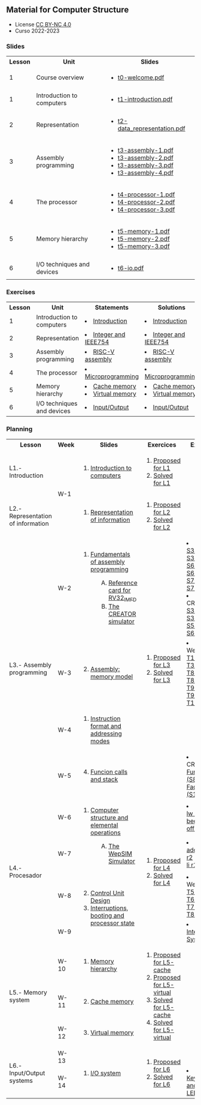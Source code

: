 ## Material for Computer Structure

<html>
<ul>
<li> License <a href="http:/creativecommons.org/licenses/by-nc/4.0/">CC BY-NC 4.0</a> </li>
<li> Curso 2022-2023</li>
</ul>
</html>


### Slides

<html>
 <small>
 <table style="width:100%;" width="100%">
  <tr><th>Lesson</th><th>Unit</th><th>Slides</th></tr>

  <tr><td>1</td><td>Course overview</td>
      <td><ul type="0">
        <li> <a href="https://acaldero.github.io/uc3m_cs/slides/t0-welcome.pdf">t0-welcome.pdf</a> </li>
      </ul></td>
  </tr>

  <tr><td>1</td><td>Introduction to computers</td>
      <td><ul type="1">
        <li> <a href="https://acaldero.github.io/uc3m_cs/slides/t1-introduction.pdf">t1-introduction.pdf</a> </li>
      </ul></td>
  </tr>

  <tr><td>2</td><td>Representation</td>
      <td><ul type="1">
        <li> <a href="https://acaldero.github.io/uc3m_cs/slides/t2-data_representation.pdf">t2-data_representation.pdf</a></li>
      </ul></td>
  </tr>

  <tr><td>3</td><td>Assembly programming</td>
      <td><ul type="1">
        <li> <a href="https://acaldero.github.io/uc3m_cs/slides/t3-assembly-1.pdf">t3-assembly-1.pdf</a></li>
        <li> <a href="https://acaldero.github.io/uc3m_cs/slides/t3-assembly-2.pdf">t3-assembly-2.pdf</a></li>
        <li> <a href="https://acaldero.github.io/uc3m_cs/slides/t3-assembly-3.pdf">t3-assembly-3.pdf</a></li>
        <li> <a href="https://acaldero.github.io/uc3m_cs/slides/t3-assembly-4.pdf">t3-assembly-4.pdf</a></li>
      </ul></td>
  </tr>

  <tr><td>4</td><td>The processor</td>
      <td><ul type="1">
        <li> <a href="https://acaldero.github.io/uc3m_cs/slides/t4-processor-1.pdf">t4-processor-1.pdf</a></li>
        <li> <a href="https://acaldero.github.io/uc3m_cs/slides/t4-processor-2.pdf">t4-processor-2.pdf</a></li>
        <li> <a href="https://acaldero.github.io/uc3m_cs/slides/t4-processor-3.pdf">t4-processor-3.pdf</a></li>
      </ul></td>
  </tr>

  <tr><td>5</td><td>Memory hierarchy</td>
      <td><ul type="1">
        <li> <a href="https://acaldero.github.io/uc3m_cs/slides/t5-memory-1.pdf">t5-memory-1.pdf</a></li>
        <li> <a href="https://acaldero.github.io/uc3m_cs/slides/t5-memory-2.pdf">t5-memory-2.pdf</a></li>
        <li> <a href="https://acaldero.github.io/uc3m_cs/slides/t5-memory-3.pdf">t5-memory-3.pdf</a></li>
      </ul></td>
  </tr>

  <tr><td>6</td><td>I/O techniques and devices</td>
      <td><ul type="1">
        <li> <a href="https://acaldero.github.io/uc3m_cs/slides/t6-io.pdf">t6-io.pdf</a></li>
      </ul></td>
  </tr>

 </table>
 </small>
</html>


### Exercises

<html>
 <small>
 <table style="width:100%;" width="100%">
  <tr><th>Lesson</th><th>Unit</th><th>Statements</th><th>Solutions</th></tr>

  <tr><td>1</td><td>Introduction to computers</td>
      <td>
        <li> <a href="https://acaldero.github.io/uc3m_cs/exercises/t1-introduction-proposed">Introduction</a> </li>
      </td>
      <td>
        <li> <a href="https://acaldero.github.io/uc3m_cs/exercises/t1-introduction-solved">Introduction</a> </li>
      </td>
  </tr>

  <tr><td>2</td><td>Representation</td>
      <td>
        <li> <a href="https://acaldero.github.io/uc3m_cs/exercises/t2-representation-proposed">Integer and IEEE754</a> </li>
      </td>
      <td>
        <li> <a href="https://acaldero.github.io/uc3m_cs/exercises/t2-representation-solved">Integer and IEEE754</a> </li>
      </td>
  </tr>

  <tr><td>3</td><td>Assembly programming</td>
      <td>
        <li> <a href="https://acaldero.github.io/uc3m_cs/exercises/t3-assembly-proposed">RISC-V assembly</a> </li>
      </td>
      <td>
        <li> <a href="https://acaldero.github.io/uc3m_cs/exercises/t3-assembly-solved">RISC-V assembly</a> </li>
      </td>
  </tr>

  <tr><td>4</td><td>The processor</td>
      <td>
        <li> <a href="https://acaldero.github.io/uc3m_cs/exercises/t4-processor-proposed">Microprogramming</a> </li>
      </td>
      <td>
        <li> <a href="https://acaldero.github.io/uc3m_cs/exercises/t4-processor-solved">Microprogramming</a> </li>
      </td>
  </tr>

  <tr><td>5</td><td>Memory hierarchy</td>
      <td> 
        <li> <a href="https://acaldero.github.io/uc3m_cs/exercises/t5-cachememory-proposed">Cache memory</a> </li>
        <li> <a href="https://acaldero.github.io/uc3m_cs/exercises/t5-virtualmemory-proposed">Virtual memory</a> </li>
      </td>
      <td> 
        <li> <a href="https://acaldero.github.io/uc3m_cs/exercises/t5-cachememory-solved">Cache memory</a> </li>
        <li> <a href="https://acaldero.github.io/uc3m_cs/exercises/t5-virtualmemory-solved">Virtual memory</a> </li>
      </td>
  </tr>

  <tr><td>6</td><td>I/O techniques and devices</td>
      <td>
        <li> <a href="https://acaldero.github.io/uc3m_cs/exercises/t6-io-proposed">Input/Output</a> </li>
      </td>
      <td>
        <li> <a href="https://acaldero.github.io/uc3m_cs/exercises/t6-io-solved">Input/Output</a> </li>
      </td>
  </tr>

 </table>
 </small>
</html>


### Planning

<html>
    <table class="table table-bordered table-sm table-hover px-0 mx-0" style="width:100%;" width="100%">
            <tr>
                <th width="15%">Lesson</th>
                <th width="4%">Week</th>
                <th width="36%">Slides</th>
                <th width="20%">Exercices</th>
                <th width="25%">Examples</th>
            </tr>
            <tr>
                <td class="align-middle">L1.- Introduction</td>
                <td class="align-middle text-align" rowspan="2"><span class="badge bg-info">W-1</span></td>
                <td class="align-middle">
                    <ol class="p-2">
                        <li><a href="https://acaldero.github.io/uc3m_cs/slides/t1-introduction.pdf"><u>Introduction to computers</u></a></li>
                    </ol>
                </td>
                <td class="align-middle">
                    <ol class="p-2">
                        <li><a href="https://acaldero.github.io/uc3m_cs/exercises/t1-introduction-proposed"><u>Proposed for L1</u></a></li>
                        <li><a href="https://acaldero.github.io/uc3m_cs/exercises/t1-introduction-solved"><u>Solved for L1</u></a></li>
                    </ol>
                </td>
                <td class="align-middle">
                </td>
            </tr>
            <tr>
                <td class="align-middle">L2.- Representation of information</td>
                <td class="align-middle">
                    <ol class="p-2">
                        <li><a href="https://acaldero.github.io/uc3m_cs/slides/t2-data_representation.pdf"><u>Representation of information</u></a></li>
                    </ol>
                </td>
                <td class="align-middle">
                    <ol class="p-2">
                        <li><a href="https://acaldero.github.io/uc3m_cs/exercises/t2-representation-proposed"><u>Proposed for L2 </u></a></li>
                        <li><a href="https://acaldero.github.io/uc3m_cs/exercises/t2-representation-solved"><u>Solved for L2</u><u></u></a></li>
                    </ol>
                </td>
                <td class="align-middle">
                </td>
            </tr>
            <tr class="m-2 p-2">
                <td class="align-middle" rowspan="4">L3.- Assembly programming</td>
                <td class="align-middle text-align"><span class="badge bg-info">W-2</span></td>
                <td class="align-middle">
                    <ol class="p-2">
                        <li><a href="https://acaldero.github.io/uc3m_cs/slides/t3-assembly-1.pdf"><u>Fundamentals of assembly programming</u></a></li>
                        <ol class="p-2" style="padding-left: 3em !important;" type="A">
                            <li><a href="https://acaldero.github.io/uc3m_cs/refcard/rv32-reference-card.pdf"><u>Reference card for RV32<sub>IMFD</sub></u></a></li>
                            <li><a href="https://creatorsim.github.io/creator/"><u>The CREATOR simulator</u></a></li>
                        </ol>
                    </ol>
                </td>
                <td rowspan="4">
                    <ol class="p-2" class="mt-3">
                        <li><a href="https://acaldero.github.io/uc3m_cs/exercises/t3-assembly-proposed"><u>Proposed for L3</u><u></u></a></li>
                        <li><a href="https://acaldero.github.io/uc3m_cs/exercises/t3-assembly-solved"><u>Solved for L3</u><u></u></a></li>
                    </ol>
                </td>
                <td class="align-middle ">
                        <li>WepSIM:</li>
                        <div class="">
			    <a class="btn btn-light  border border-secondary font-weight-bold col-auto mx-1 py-0 rounded" href="https://wepsim.github.io/wepsim/ws_dist/?mode=ep&examples_set=RISCV-AulaGlobal&example=0">S35</a>
			    <a class="btn btn-light  border border-secondary font-weight-bold col-auto mx-1 py-0 rounded" href="https://wepsim.github.io/wepsim/ws_dist/?mode=ep&examples_set=RISCV-AulaGlobal&example=1">S37</a>
			    <a class="btn btn-light  border border-secondary font-weight-bold col-auto mx-1 py-0 rounded" href="https://wepsim.github.io/wepsim/ws_dist/?mode=ep&examples_set=RISCV-AulaGlobal&example=2">S39</a>
			    <a class="btn btn-light  border border-secondary font-weight-bold col-auto mx-1 py-0 rounded" href="https://wepsim.github.io/wepsim/ws_dist/?mode=ep&examples_set=RISCV-AulaGlobal&example=3">S56</a>
			    <a class="btn btn-light  border border-secondary font-weight-bold col-auto mx-1 py-0 rounded" href="https://wepsim.github.io/wepsim/ws_dist/?mode=ep&examples_set=RISCV-AulaGlobal&example=4">S63</a>
			    <a class="btn btn-light  border border-secondary font-weight-bold col-auto mx-1 py-0 rounded" href="https://wepsim.github.io/wepsim/ws_dist/?mode=ep&examples_set=RISCV-AulaGlobal&example=5">S64</a>
			    <a class="btn btn-light  border border-secondary font-weight-bold col-auto mx-1 py-0 rounded" href="https://wepsim.github.io/wepsim/ws_dist/?mode=ep&examples_set=RISCV-AulaGlobal&example=6">S65</a>
			    <a class="btn btn-light  border border-secondary font-weight-bold col-auto mx-1 py-0 rounded" href="https://wepsim.github.io/wepsim/ws_dist/?mode=ep&examples_set=RISCV-AulaGlobal&example=7">S67</a>
			    <a class="btn btn-light  border border-secondary font-weight-bold col-auto mx-1 py-0 rounded" href="https://wepsim.github.io/wepsim/ws_dist/?mode=ep&examples_set=RISCV-AulaGlobal&example=8">S70</a>
			    <a class="btn btn-light  border border-secondary font-weight-bold col-auto mx-1 py-0 rounded" href="https://wepsim.github.io/wepsim/ws_dist/?mode=ep&examples_set=RISCV-AulaGlobal&example=9">S74</a>
			    <a class="btn btn-light  border border-secondary font-weight-bold col-auto mx-1 py-0 rounded" href="https://wepsim.github.io/wepsim/ws_dist/?mode=ep&examples_set=RISCV-AulaGlobal&example=10">S78</a>
                        </div>
                        <li>CREATOR:</li>
                        <div class="">
                            <a class="btn btn-light  border border-secondary font-weight-bold col-auto mx-1 py-0 rounded" href="https://creatorsim.github.io/creator/?example_set=uc3m-ec&amp;example=e1">S31</a>
                            <a class="btn btn-light  border border-secondary font-weight-bold col-auto mx-1 py-0 rounded" href="https://creatorsim.github.io/creator/?example_set=uc3m-ec&amp;example=e2">S32</a>
                            <a class="btn btn-light  border border-secondary font-weight-bold col-auto mx-1 py-0 rounded" href="https://creatorsim.github.io/creator/?example_set=uc3m-ec&amp;example=e3">S35</a>
                            <a class="btn btn-light  border border-secondary font-weight-bold col-auto mx-1 py-0 rounded" href="https://creatorsim.github.io/creator/?example_set=uc3m-ec&amp;example=e4">S49</a>
                            <a class="btn btn-light  border border-secondary font-weight-bold col-auto mx-1 py-0 rounded" href="https://creatorsim.github.io/creator/?example_set=uc3m-ec&amp;example=e6">S54</a>
                            <a class="btn btn-light  border border-secondary font-weight-bold col-auto mx-1 py-0 rounded" href="https://creatorsim.github.io/creator/?example_set=uc3m-ec&amp;example=e7">S57</a>
                            <a class="btn btn-light  border border-secondary font-weight-bold col-auto mx-1 py-0 rounded" href="https://creatorsim.github.io/creator/?example_set=uc3m-ec&amp;example=e8">S60</a>
                        </div>
                </td>
            </tr>
            <tr class="m-2 p-2">
                <td class="align-middle"><span class="badge bg-info">W-3</span></td>
                <td class="align-middle">
                    <ol class="p-2" start="2">
                        <li><a href="https://acaldero.github.io/uc3m_cs/slides/t3-assembly-2.pdf"><u>Assembly: memory model</u></a></li>
                    </ol>
                </td>
                <td class="align-middle ">
                        <li>Para WepSIM:</li>
                        <div class="">
			    <a class="btn btn-light  border border-secondary font-weight-bold col-auto mx-1 py-0 rounded" href="https://wepsim.github.io/wepsim/ws_dist/?mode=ep&examples_set=RISCV-AulaGlobal&example=11">T19</a>
			    <a class="btn btn-light  border border-secondary font-weight-bold col-auto mx-1 py-0 rounded" href="https://wepsim.github.io/wepsim/ws_dist/?mode=ep&examples_set=RISCV-AulaGlobal&example=12">T29</a>
			    <a class="btn btn-light  border border-secondary font-weight-bold col-auto mx-1 py-0 rounded" href="https://wepsim.github.io/wepsim/ws_dist/?mode=ep&examples_set=RISCV-AulaGlobal&example=13">T39</a>
			    <a class="btn btn-light  border border-secondary font-weight-bold col-auto mx-1 py-0 rounded" href="https://wepsim.github.io/wepsim/ws_dist/?mode=ep&examples_set=RISCV-AulaGlobal&example=14">T81</a>
			    <a class="btn btn-light  border border-secondary font-weight-bold col-auto mx-1 py-0 rounded" href="https://wepsim.github.io/wepsim/ws_dist/?mode=ep&examples_set=RISCV-AulaGlobal&example=15">T82</a>
			    <a class="btn btn-light  border border-secondary font-weight-bold col-auto mx-1 py-0 rounded" href="https://wepsim.github.io/wepsim/ws_dist/?mode=ep&examples_set=RISCV-AulaGlobal&example=16">T83</a>
			    <a class="btn btn-light  border border-secondary font-weight-bold col-auto mx-1 py-0 rounded" href="https://wepsim.github.io/wepsim/ws_dist/?mode=ep&examples_set=RISCV-AulaGlobal&example=17">T88</a>
			    <a class="btn btn-light  border border-secondary font-weight-bold col-auto mx-1 py-0 rounded" href="https://wepsim.github.io/wepsim/ws_dist/?mode=ep&examples_set=RISCV-AulaGlobal&example=18">T89</a>
			    <a class="btn btn-light  border border-secondary font-weight-bold col-auto mx-1 py-0 rounded" href="https://wepsim.github.io/wepsim/ws_dist/?mode=ep&examples_set=RISCV-AulaGlobal&example=19">T90</a>
			    <a class="btn btn-light  border border-secondary font-weight-bold col-auto mx-1 py-0 rounded" href="https://wepsim.github.io/wepsim/ws_dist/?mode=ep&examples_set=RISCV-AulaGlobal&example=20">T93</a>
			    <a class="btn btn-light  border border-secondary font-weight-bold col-auto mx-1 py-0 rounded" href="https://wepsim.github.io/wepsim/ws_dist/?mode=ep&examples_set=RISCV-AulaGlobal&example=21">T95</a>
			    <a class="btn btn-light  border border-secondary font-weight-bold col-auto mx-1 py-0 rounded" href="https://wepsim.github.io/wepsim/ws_dist/?mode=ep&examples_set=RISCV-AulaGlobal&example=22">T99</a>
			    <a class="btn btn-light  border border-secondary font-weight-bold col-auto mx-1 py-0 rounded" href="https://wepsim.github.io/wepsim/ws_dist/?mode=ep&examples_set=RISCV-AulaGlobal&example=23">T102</a>
                        </div>
                </td>
            </tr>
            <tr class="m-2 p-2">
                <td class="align-middle"><span class="badge bg-info">W-4</span></td>
                <td class="align-middle" start="3">
                    <ol class="p-2">
                        <li><a href="https://acaldero.github.io/uc3m_cs/slides/t3-assembly-3.pdf"> <u>Instruction format and addressing modes</u></a></li>
                    </ol>
                </td>
                <td class="align-middle ">
                </td>
            </tr>
            <tr class="m-2 p-2">
                <td class="align-middle"><span class="badge bg-info">W-5</span></td>
                <td class="align-middle">
                    <ol class="p-2" start="4">
                        <li><a href="https://acaldero.github.io/uc3m_cs/slides/t3-assembly-4.pdf"> <u>Funcion calls and stack<br></u></a></li>
                    </ol>
                </td>
                <td class="align-middle ">
                        <li>CREATOR:</li>
                        <div class="">
                            <a class="btn btn-light  border border-secondary font-weight-bold col-auto mx-1 py-0 rounded" href="https://creatorsim.github.io/creator/?example_set=uc3m-ec&amp;example=e13">Function call (S86)</a>
                            <a class="btn btn-light  border border-secondary font-weight-bold col-auto mx-1 py-0 rounded" href="https://creatorsim.github.io/creator/?example_set=uc3m-ec&amp;example=e14">Factorial (S111)</a>
                        </div>
                </td>
            </tr>
            <tr class="m-2 p-2">
                <td class="align-middle" rowspan="4">L4.- Procesador</td>
                <td class="align-middle justify-content-center"><span class="badge bg-info">W-6</span></td>
                <td class="align-middle" rowspan="2">
                    <ol class="p-2">
                        <li><a href="https://acaldero.github.io/uc3m_cs/slides/t4-processor-1.pdf"><u>Computer structure and elemental operations</u></a></li>
                        <ol class="p-2" style="padding-left: 3em !important;" type="A">
                            <li><a href="https://wepsim.github.io/wepsim"><u>The WepSIM Simulator</u></a></li>
                        </ol>
                    </ol>
                </td>
                <td rowspan="4">
                    <ol class="p-2" class="mt-3">
                        <li><a href="https://acaldero.github.io/uc3m_cs/exercises/t4-processor-proposed"><u>Proposed for L4</u><u></u></a></li>
                        <li><a href="https://acaldero.github.io/uc3m_cs/exercises/t4-processor-solved"><u>Solved for L4</u><u></u></a></li>
                    </ol>
                </td>
                <td class="align-middle ">
                        <li>WepSIM:</li>
                        <div class="">
                            <a class="btn btn-light  border border-secondary font-weight-bold col-auto mx-1 py-0 rounded" href="https://wepsim.github.io/wepsim/ws_dist/?mode=ep&amp;examples_set=RISCV&amp;example=2">lw  r1, addr</a><br>
                            <a class="btn btn-light  border border-secondary font-weight-bold col-auto mx-1 py-0 rounded" href="https://wepsim.github.io/wepsim/ws_dist/?mode=ep&amp;examples_set=RISCV&amp;example=2">beq r1, r2, offset</a>
                        </div>
                </td>
            </tr>
            <tr class="m-2 p-2">
                <td class="align-middle justify-content-center"><span class="badge bg-info">W-7</span></td>
                <td class="align-middle ">
                        <li>WepSIM:</li>
                        <div class="">
                            <a class="btn btn-light  border border-secondary font-weight-bold col-auto mx-1 py-0 rounded" href="https://wepsim.github.io/wepsim/ws_dist/?mode=ep&amp;examples_set=RISCV&amp;example=0">add r3, r1, r2</a><br>
                            <a class="btn btn-light  border border-secondary font-weight-bold col-auto mx-1 py-0 rounded" href="https://wepsim.github.io/wepsim/ws_dist/?mode=ep&amp;examples_set=RISCV&amp;example=0">li r1, value</a>
                        </div>
                </td>
            </tr>
            <tr class="m-2 p-2">
                <td class="align-middle justify-content-center"><span class="badge bg-info">W-8</span></td>
                <td class="align-middle" rowspan="2">
                    <ol class="p-2" start="2">
                        <li><a href="https://acaldero.github.io/uc3m_cs/slides/t4-processor-2.pdf"><u>Control Unit Design</u></a></li>
                        <li><a href="https://acaldero.github.io/uc3m_cs/slides/t4-processor-3.pdf"><u>Interruptions, booting and processor state</u></a></li>
                    </ol>
                </td>
                <td class="align-middle ">
                        <li>Para WepSIM:</li>
                        <div class="">
                            <a class="btn btn-light  border border-secondary font-weight-bold col-auto mx-1 py-0 rounded" href="https://wepsim.github.io/wepsim/ws_dist/?mode=ep&examples_set=RISCV-AulaGlobal&example=24">T58</a>
                            <a class="btn btn-light  border border-secondary font-weight-bold col-auto mx-1 py-0 rounded" href="https://wepsim.github.io/wepsim/ws_dist/?mode=ep&examples_set=RISCV-AulaGlobal&example=25">T63</a>
                            <a class="btn btn-light  border border-secondary font-weight-bold col-auto mx-1 py-0 rounded" href="https://wepsim.github.io/wepsim/ws_dist/?mode=ep&examples_set=RISCV-AulaGlobal&example=26">T69</a>
                            <a class="btn btn-light  border border-secondary font-weight-bold col-auto mx-1 py-0 rounded" href="https://wepsim.github.io/wepsim/ws_dist/?mode=ep&examples_set=RISCV-AulaGlobal&example=27">T78</a>
                            <a class="btn btn-light  border border-secondary font-weight-bold col-auto mx-1 py-0 rounded" href="https://wepsim.github.io/wepsim/ws_dist/?mode=ep&examples_set=RISCV-AulaGlobal&example=28">T79</a>
                            <a class="btn btn-light  border border-secondary font-weight-bold col-auto mx-1 py-0 rounded" href="https://wepsim.github.io/wepsim/ws_dist/?mode=ep&examples_set=RISCV-AulaGlobal&example=29">T85</a>
                            <a class="btn btn-light  border border-secondary font-weight-bold col-auto mx-1 py-0 rounded" href="https://wepsim.github.io/wepsim/ws_dist/?mode=ep&examples_set=RISCV-AulaGlobal&example=30">T89</a>
                        </div>
                </td>
            </tr>
            <tr class="m-2 p-2">
                <td class="align-middle justify-content-center"><span class="badge bg-info">W-9</span></td>
                <td class="align-middle">
                        <li>WepSIM:</li>
                        <div class="">
                            <a class="btn btn-light  border border-secondary font-weight-bold col-auto mx-1 py-0 rounded" href="https://wepsim.github.io/wepsim/ws_dist/?mode=ep&amp;examples_set=RISCV&amp;example=11">Interruptions</a>
                            <a class="btn btn-light  border border-secondary font-weight-bold col-auto mx-1 py-0 rounded" href="https://wepsim.github.io/wepsim/ws_dist/?mode=ep&amp;examples_set=RISCV&amp;example=12">System call</a>
                        </div>
                </td>
            </tr>
            <tr class="m-2 p-2">
                <td class="align-middle" rowspan="3">L5.- Memory system</td>
                <td class="align-middle justify-content-center"><span class="badge bg-info">W-10</span></td>
                <td class="align-middle">
                    <ol class="p-2" start="1">
                        <li><a href="https://acaldero.github.io/uc3m_cs/slides/t5-memory-1-intro.pdf"><u>Memory hierarchy</u></a></li>
                    </ol>
                </td>
                <td rowspan="3">
                    <ol class="p-2" class="mt-3">
                        <li><a href="https://acaldero.github.io/uc3m_cs/exercises/t5-cachememory-proposed"><u>Proposed for L5-cache</u><u></u></a></li>
                        <li><a href="https://acaldero.github.io/uc3m_cs/exercises/t5-virtualmemory-proposed"><u>Proposed for L5-virtual</u><u></u></a></li>
                        <li><a href="https://acaldero.github.io/uc3m_cs/exercises/t5-cachememory-solved"><u>Solved for L5-cache</u><u></u></a></li>
                        <li><a href="https://acaldero.github.io/uc3m_cs/exercises/t5-virtualmemory-solved"><u>Solved for L5-virtual</u><u></u></a></li>
                    </ol>
                </td>
                <td class="align-middle ">
                </td>
            </tr>
            <tr class="m-2 p-2">
                <td class="align-middle justify-content-center"><span class="badge bg-info">W-11</span></td>
                <td class="align-middle">
                    <ol class="p-2" start="2">
                        <li><a href="https://acaldero.github.io/uc3m_cs/slides/t5-memory-2-cache.pdf"><u>Cache memory</u></a></li>
                    </ol>
                </td>
                <td class="align-middle ">
                </td>
            </tr>
            <tr class="m-2 p-2">
                <td class="align-middle justify-content-center"><span class="badge bg-info">W-12</span></td>
                <td class="align-middle">
                    <ol class="p-2" start="3">
                        <li><a href="https://acaldero.github.io/uc3m_cs/slides/t5-memory-3-virtual.pdf"><u>Virtual memory</u></a></li>
                    </ol>
                </td>
                <td class="align-middle ">
                </td>
            </tr>
            <tr class="m-2 p-2">
                <td class="align-middle" rowspan="2">L6.- Input/Output systems</td>
                <td class="align-middle justify-content-center"><span class="badge bg-info">W-13</span></td>
                <td class="align-middle" rowspan="2">
                    <ol class="p-2">
                        <li><a href="https://acaldero.github.io/uc3m_cs/slides/t6-io.pdf"><u>I/O system</u></a></li>
                    </ol>
                </td>
                <td rowspan="2">
                    <ol class="p-2 mt-3">
                        <li><a href="https://acaldero.github.io/uc3m_cs/exercises/t6-io-proposed"><u>Proposed for L6</u><u></u></a></li>
                        <li><a href="https://acaldero.github.io/uc3m_cs/exercises/t6-io-solved"><u>Solved for L6</u><u></u></a></li>
                    </ol>
                </td>
                <td class="align-middle ">
                </td>
            </tr>
            <tr class="m-2 p-2">
                <td class="align-middle justify-content-center"><span class="badge bg-info">W-14</span></td>
                <td class="align-middle ">
                        <li>WepSIM:</li>
                        <div class="">
                            <a class="btn btn-light  border border-secondary font-weight-bold col-auto mx-1 py-0 rounded" href="https://wepsim.github.io/wepsim/ws_dist/?mode=ep&amp;examples_set=RISCV&amp;example=14&amp;simulator=assembly:screen&amp;notify=false">Keyboard and screen</a><br>
                            <a class="btn btn-light  border border-secondary font-weight-bold col-auto mx-1 py-0 rounded" href="https://wepsim.github.io/wepsim/ws_dist/?mode=ep&amp;examples_set=RISCV&amp;example=17&amp;simulator=assembly:3dled&amp;notify=false">LED cube</a>
                        </div>
                </td>
            </tr>
        </tbody>
    </table>
</html>
